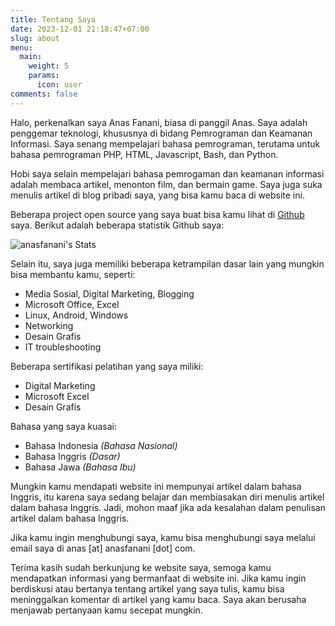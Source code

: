 ```yaml
---
title: Tentang Saya
date: 2023-12-01 21:18:47+07:00
slug: about
menu:
  main:
    weight: 5
    params:
      icon: user
comments: false
---
```

Halo, perkenalkan saya Anas Fanani, biasa di panggil Anas. Saya adalah penggemar teknologi, khususnya di bidang Pemrograman dan Keamanan Informasi.
Saya senang mempelajari bahasa pemrograman, terutama untuk bahasa pemrograman PHP, HTML, Javascript, Bash, dan Python. 

Hobi saya selain mempelajari bahasa pemrogaman dan keamanan informasi adalah membaca artikel, menonton film, dan bermain game. Saya juga suka menulis artikel di blog pribadi saya, yang bisa kamu baca di website ini.

Beberapa project open source yang saya buat bisa kamu lihat di [Github](https://github.com/anasfanani "Github") saya. Berikut adalah beberapa statistik Github saya:

![anasfanani's Stats](https://github-readme-stats.vercel.app/api?username=anasfanani&theme=vue-dark&show_icons=true&hide_border=true&count_private=true)

Selain itu, saya juga memiliki beberapa ketrampilan dasar lain yang mungkin bisa membantu kamu, seperti:

- Media Sosial, Digital Marketing, Blogging
- Microsoft Office, Excel
- Linux, Android, Windows
- Networking
- Desain Grafis
- IT troubleshooting

Beberapa sertifikasi pelatihan yang saya miliki:

- Digital Marketing
- Microsoft Excel
- Desain Grafis

Bahasa yang saya kuasai:

- Bahasa Indonesia *(Bahasa Nasional)*
- Bahasa Inggris *(Dasar)*
- Bahasa Jawa *(Bahasa Ibu)*

Mungkin kamu mendapati website ini mempunyai artikel dalam bahasa Inggris, itu karena saya sedang belajar dan membiasakan diri menulis artikel dalam bahasa Inggris. Jadi, mohon maaf jika ada kesalahan dalam penulisan artikel dalam bahasa Inggris.

Jika kamu ingin menghubungi saya, kamu bisa menghubungi saya melalui email saya di anas [at] anasfanani [dot] com.

Terima kasih sudah berkunjung ke website saya, semoga kamu mendapatkan informasi yang bermanfaat di website ini. Jika kamu ingin berdiskusi atau bertanya tentang artikel yang saya tulis, kamu bisa meninggalkan komentar di artikel yang kamu baca. Saya akan berusaha menjawab pertanyaan kamu secepat mungkin.